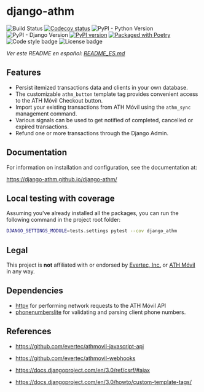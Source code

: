 # django-athm

![Build Status](https://github.com/django-athm/django-athm/actions/workflows/ci.yaml/badge.svg)
[![Codecov status](https://codecov.io/gh/django-athm/django-athm/branch/main/graph/badge.svg)](https://codecov.io/gh/django-athm/django-athm)
![PyPI - Python Version](https://img.shields.io/pypi/pyversions/django-athm)
![PyPI - Django Version](https://img.shields.io/pypi/djversions/django-athm)
[![PyPI version](https://img.shields.io/pypi/v/django-athm.svg)](https://pypi.org/project/django-athm/)
[![Packaged with Poetry](https://img.shields.io/badge/package_manager-poetry-blue.svg)](https://python-poetry.org/)
![Code style badge](https://badgen.net/badge/code%20style/black/000)
![License badge](https://img.shields.io/github/license/django-athm/django-athm.svg)

_Ver este README en español: [README_ES.md](/README_ES.md)_

## Features

* Persist itemized transactions data and clients in your own database.
* The customizable `athm_button` template tag provides convenient access to the ATH Móvil Checkout button.
* Import your existing transactions from ATH Móvil using the `athm_sync` management command.
* Various signals can be used to get notified of completed, cancelled or expired transactions.
* Refund one or more transactions through the Django Admin.


## Documentation

For information on installation and configuration, see the documentation at:

https://django-athm.github.io/django-athm/

## Local testing with coverage

Assuming you've already installed all the packages, you can run the following command in the project root folder:

```bash
DJANGO_SETTINGS_MODULE=tests.settings pytest --cov django_athm
```

## Legal

This project is **not** affiliated with or endorsed by [Evertec, Inc.](https://www.evertecinc.com/) or [ATH Móvil](https://portal.athmovil.com/) in any way.


## Dependencies
* [httpx](https://github.com/encode/httpx/) for performing network requests to the ATH Móvil API
* [phonenumberslite](https://github.com/daviddrysdale/python-phonenumbers) for validating and parsing client phone numbers.

## References

- https://github.com/evertec/athmovil-javascript-api

- https://github.com/evertec/athmovil-webhooks

- https://docs.djangoproject.com/en/3.0/ref/csrf/#ajax

- https://docs.djangoproject.com/en/3.0/howto/custom-template-tags/

